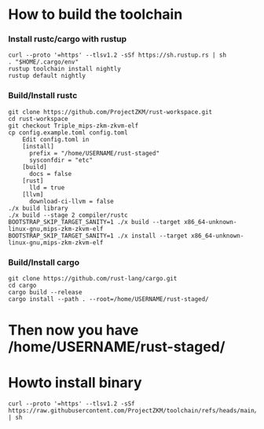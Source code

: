 # How to build the toolchain

### Install rustc/cargo with rustup

```
curl --proto '=https' --tlsv1.2 -sSf https://sh.rustup.rs | sh
. "$HOME/.cargo/env"
rustup toolchain install nightly
rustup default nightly
```

### Build/Install rustc

```
git clone https://github.com/ProjectZKM/rust-workspace.git
cd rust-workspace
git checkout Triple_mips-zkm-zkvm-elf
cp config.example.toml config.toml
    Edit config.toml in 
    [install]
      prefix = "/home/USERNAME/rust-staged"
      sysconfdir = "etc"
    [build]
      docs = false
    [rust]
      lld = true
    [llvm]
      download-ci-llvm = false
./x build library
./x build --stage 2 compiler/rustc
BOOTSTRAP_SKIP_TARGET_SANITY=1 ./x build --target x86_64-unknown-linux-gnu,mips-zkm-zkvm-elf
BOOTSTRAP_SKIP_TARGET_SANITY=1 ./x install --target x86_64-unknown-linux-gnu,mips-zkm-zkvm-elf
```

### Build/Install cargo
```
git clone https://github.com/rust-lang/cargo.git
cd cargo
cargo build --release
cargo install --path . --root=/home/USERNAME/rust-staged/
```


# Then now you have /home/USERNAME/rust-staged/


# Howto install binary
```
curl --proto '=https' --tlsv1.2 -sSf https://raw.githubusercontent.com/ProjectZKM/toolchain/refs/heads/main/setup.sh | sh
```
